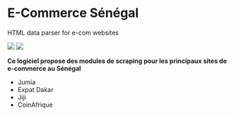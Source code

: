 E-Commerce Sénégal 
======
HTML data parser for e-com websites

![](https://th.bing.com/th/id/OIG4.PDJ2up0hUTuC8Xg6CHCM?pid=ImgGn)
<img src="https://upload.wikimedia.org/wikipedia/en/thumb/5/50/Monument_Dakar_IMG_5008a.jpg/800px-Monument_Dakar_IMG_5008a.jpg">

**Ce logiciel propose des modules de scraping pour les principaux sites de e-commerce au Sénégal**
- Jumia
- Expat Dakar
- Jiji
- CoinAfrique
